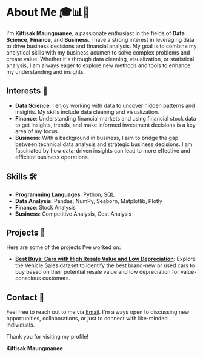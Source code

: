 # About Me 🎓📊💼

I'm **Kittisak Maungmanee**, a passionate enthusiast in the fields of **Data Science**, **Finance**, and **Business**. I have a strong interest in leveraging data to drive business decisions and financial analysis. My goal is to combine my analytical skills with my business acumen to solve complex problems and create value. Whether it's through data cleaning, visualization, or statistical analysis, I am always eager to explore new methods and tools to enhance my understanding and insights.

## Interests 🌟

- **Data Science**: I enjoy working with data to uncover hidden patterns and insights. My skills include data cleaning and visualization.
- **Finance**: Understanding financial markets and using financial stock data to get insights, trends, and make informed investment decisions is a key area of my focus.
- **Business**: With a background in business, I aim to bridge the gap between technical data analysis and strategic business decisions. I am fascinated by how data-driven insights can lead to more effective and efficient business operations.

## Skills 🛠️

- **Programming Languages**: Python, SQL
- **Data Analysis**: Pandas, NumPy, Seaborn, Matplotlib, Plotly
- **Finance**: Stock Analysis
- **Business**: Competitive Analysis, Cost Analysis

## Projects 🚀

Here are some of the projects I've worked on:

- **[Best Buys: Cars with High Resale Value and Low Depreciation]([https://github.com/Kittisak-M/Vehicle-Sales-Analysis])**: Explore the Vehicle Sales dataset to identify the best brand-new or used cars to buy based on their potential resale value and low depreciation for value-conscious customers.

## Contact 📧

Feel free to reach out to me via [Email](mailto:kittisak.maungmanee@gmail.com). I'm always open to discussing new opportunities, collaborations, or just to connect with like-minded individuals.

Thank you for visiting my profile!

**Kittisak Maungmanee**
